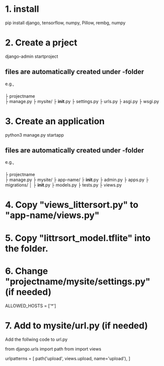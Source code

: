 # 1. install 
   pip install django, tensorflow, numpy, Pillow, rembg, numpy

# 2. Create a prject
   django-admin startproject <projectname>

  ## files are automatically created under <projectname>-folder 

e.g.,
###
  ├ projectname  
    ├ manage.py 
    ├  mysite/ 
      ├ __init__.py 
      ├ settings.py 
      ├ urls.py 
      ├ asgi.py 
      ├ wsgi.py

# 3. Create an application
  python3 manage.py startapp <app-name>

  ## files are automatically created under <app-name>-folder

e.g.,
###
 ├ projectname  
    ├ manage.py
    ├ mysite/ 
    ├ app-name/
        ├ __init__.py
        ├ admin.py
        ├ apps.py
        ├ migrations/
        │   ├ __init__.py
        ├ models.py
        ├ tests.py 
        ├ views.py 

# 4. Copy "views_littersort.py" to "app-name/views.py"

# 5. Copy "littrsort_model.tflite" into the <project-name> folder.

# 6. Change "projectname/mysite/settings.py"  (if needed)
  
  ALLOWED_HOSTS = ['*']


# 7. Add to mysite/url.py  (if needed)

Add the follwing code to url.py

from django.urls import path
from <app-name> import views

urlpatterns = [
    path('upload', views.upload, name='upload'),
]